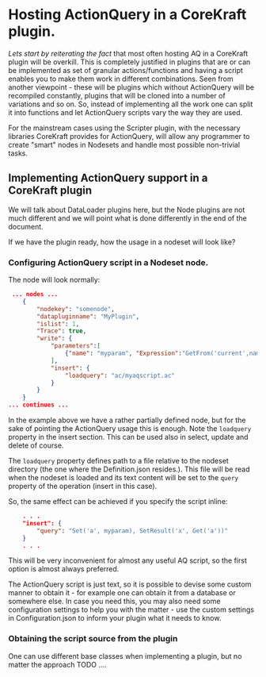 # Hosting ActionQuery in a CoreKraft plugin.

_Lets start by reiterating the fact_ that most often hosting AQ in a CoreKraft plugin will be overkill. This is completely justified in plugins that are or can be implemented as set of granular actions/functions and having a script enables you to make them work in different combinations. Seen from another viewpoint - these will be plugins which without ActionQuery will be recompiled constantly, plugins that will be cloned into a number of variations and so on. So, instead of implementing all the work one can split it into functions and let ActionQuery scripts vary the way they are used.

For the mainstream cases using the Scripter plugin, with the necessary libraries CoreKraft provides for ActionQuery, will allow any programmer to create "smart" nodes in Nodesets and handle most possible non-trivial tasks.

## Implementing ActionQuery support in a CoreKraft plugin

We will talk about DataLoader plugins here, but the Node plugins are not much different and we will point what is done differently in the end of the document.

If we have the plugin ready, how the usage in a nodeset will look like?

### Configuring ActionQuery script in a Nodeset node.

The node will look normally:

```JSON
 ... nodes ...
    {
        "nodekey": "somenode",
        "datapluginname": "MyPlugin",
        "islist": 1,
        "Trace": true,
        "write": {
            "parameters":[
                {"name": "myparam", "Expression":"GetFrom('current',name)" }
            ],
            "insert": {
                "loadquery": "ac/myaqscript.ac"
            }
        }	
    }
... continues ...

```    

In the example above we have a rather partially defined node, but for the sake of pointing the ActionQuery usage this is enough. Note the `loadquery` property in the insert section. This can be used also in select, update and delete of course.

The `loadquery` property defines path to a file relative to the nodeset directory (the one where the Definition.json resides.). This file will be read when the nodeset is loaded and its text content will be set to the `query` property of the operation (insert in this case).

So, the same effect can be achieved if you specify the script inline:

```JSON
    . . .
    "insert": {
        "query": "Set('a', myparam), SetResult('x', Get('a'))"
    }
    . . .
```
This will be very inconvenient for almost any useful AQ script, so the first option is almost always preferred.

The ActionQuery script is just text, so it is possible to devise some custom manner to obtain it - for example one can obtain it from a database or somewhere else. In case you need this, you may also need some configuration settings to help you with the matter - use the custom settings in Configuration.json to inform your plugin what it needs to know.

### Obtaining the script source from the plugin

One can use different base classes when implementing a plugin, but no matter the approach TODO ....